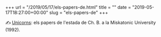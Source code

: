 +++
url = "/2019/05/17/els-papers-de.html"
title = ""
date = "2019-05-17T18:27:00+00:00"
slug = "els-papers-de"
+++

✍️ [Unicorns](https://carlesbellver.net/contes/unicorns/): els papers de l'estada de Ch. B. a la Miskatonic University (1992).